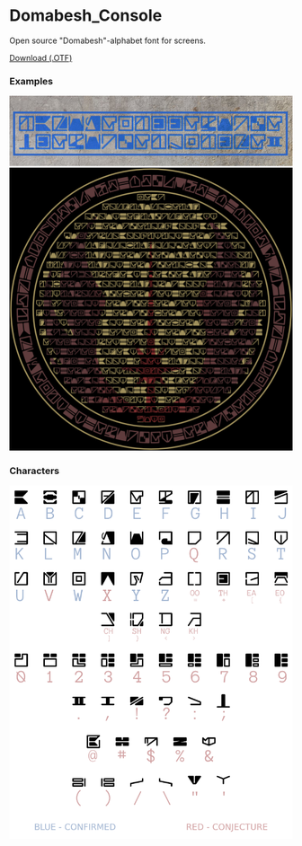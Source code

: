 # Domabesh_Console
Open source "Domabesh"-alphabet font for screens.

[Download (.OTF)](https://github.com/AurekFonts/Domabesh_Console/raw/master/Domabesh_Console_beta.otf)

### Examples
![Domabesh_Console example image](https://github.com/AurekFonts/Domabesh_Console/blob/master/IAmOne.png?raw=true "Example: Journal of the Whills")
![Domabesh_Console example image](https://github.com/AurekFonts/Domabesh_Console/blob/master/JournalOfTheWhills.png?raw=true "Example: 'I am one with the Force; the Force is with me.'")
### Characters
![Domabesh_Console character set](https://github.com/AurekFonts/Domabesh_Console/blob/master/Domabesh_Console-CharacterSet-y.png?raw=true "Domabesh_Console character set")
